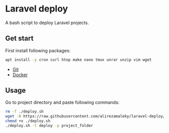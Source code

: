 # Laravel deploy

A bash script to deploy Laravel projects.

## Get start

First install following packages:

```bash
apt install -y cron curl htop make nano tmux unrar unzip vim wget
```

- [Git](https://github.com/alirezamaleky/handbook/blob/master/Git.md)
- [Docker](https://github.com/alirezamaleky/handbook/blob/master/Docker.md)

## Usage

Go to project directory and paste following commands:

```bash
rm -f ./deploy.sh
wget -N https://raw.githubusercontent.com/alirezamaleky/laravel-deploy/master/deploy.sh
chmod +x ./deploy.sh
./deploy.sh -t deploy -p project_folder
```

